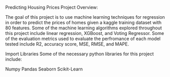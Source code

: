 
Predicting Housing Prices
Project Overview:

The goal of this project is to use machine learning techniques for regression in order to predict the prices of homes given a kaggle training dataset with 80 features. Some of the machine learning algorithms explored throughout this project include linear regression, XGBoost, and Voting Regressor. Some of the evaluation metrics used to evaluate the perfromance of each model tested include R2, accuracy score, MSE, RMSE, and MAPE.

Import Libraries
Some of the necessary python libraries for this project include:

Numpy
Pandas
Seaborn
Scikit-Learn
